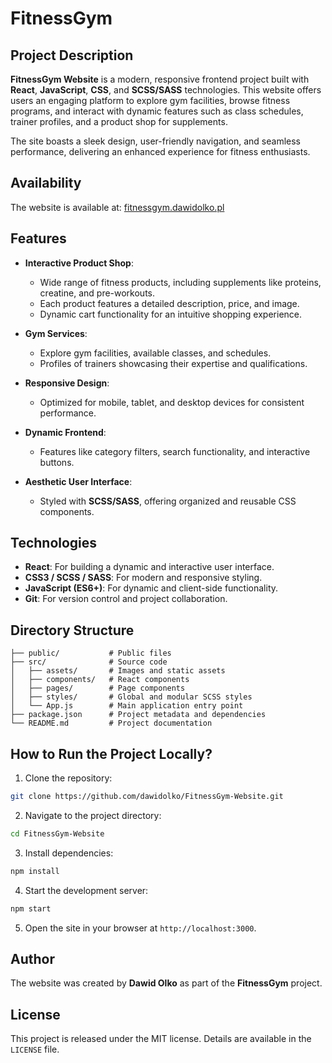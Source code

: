 # FitnessGym

## Project Description

**FitnessGym Website** is a modern, responsive frontend project built with **React**, **JavaScript**, **CSS**, and **SCSS/SASS** technologies. This website offers users an engaging platform to explore gym facilities, browse fitness programs, and interact with dynamic features such as class schedules, trainer profiles, and a product shop for supplements.

The site boasts a sleek design, user-friendly navigation, and seamless performance, delivering an enhanced experience for fitness enthusiasts.

## Availability

The website is available at: [fitnessgym.dawidolko.pl](https://fitnessgym.dawidolko.pl)

## Features

- **Interactive Product Shop**:

  - Wide range of fitness products, including supplements like proteins, creatine, and pre-workouts.
  - Each product features a detailed description, price, and image.
  - Dynamic cart functionality for an intuitive shopping experience.

- **Gym Services**:

  - Explore gym facilities, available classes, and schedules.
  - Profiles of trainers showcasing their expertise and qualifications.

- **Responsive Design**:

  - Optimized for mobile, tablet, and desktop devices for consistent performance.

- **Dynamic Frontend**:

  - Features like category filters, search functionality, and interactive buttons.

- **Aesthetic User Interface**:
  - Styled with **SCSS/SASS**, offering organized and reusable CSS components.

## Technologies

- **React**: For building a dynamic and interactive user interface.
- **CSS3 / SCSS / SASS**: For modern and responsive styling.
- **JavaScript (ES6+)**: For dynamic and client-side functionality.
- **Git**: For version control and project collaboration.

## Directory Structure

```plaintext
├── public/           # Public files
├── src/              # Source code
│   ├── assets/       # Images and static assets
│   ├── components/   # React components
│   ├── pages/        # Page components
│   ├── styles/       # Global and modular SCSS styles
│   └── App.js        # Main application entry point
├── package.json      # Project metadata and dependencies
└── README.md         # Project documentation
```

## How to Run the Project Locally?

1. Clone the repository:

```bash
git clone https://github.com/dawidolko/FitnessGym-Website.git
```

2. Navigate to the project directory:

```bash
cd FitnessGym-Website
```

3. Install dependencies:

```bash
npm install
```

4. Start the development server:

```bash
npm start
```

5. Open the site in your browser at `http://localhost:3000`.

## Author

The website was created by **Dawid Olko** as part of the **FitnessGym** project.

## License

This project is released under the MIT license. Details are available in the `LICENSE` file.
